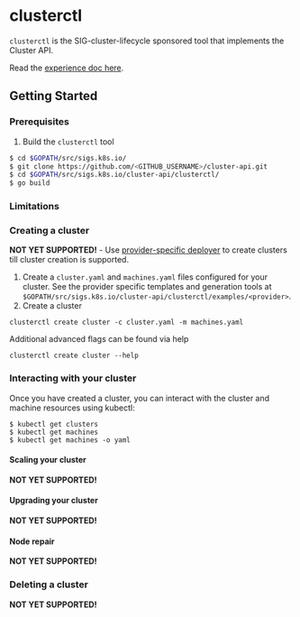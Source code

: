 # clusterctl

`clusterctl` is the SIG-cluster-lifecycle sponsored tool that implements the Cluster API.

Read the [experience doc here](https://docs.google.com/document/d/1-sYb3EdkRga49nULH1kSwuQFf1o6GvAw_POrsNo5d8c/edit#).

## Getting Started

### Prerequisites

1. Build the `clusterctl` tool

```bash
$ cd $GOPATH/src/sigs.k8s.io/
$ git clone https://github.com/<GITHUB_USERNAME>/cluster-api.git
$ cd $GOPATH/src/sigs.k8s.io/cluster-api/clusterctl/
$ go build
```
 
### Limitations


### Creating a cluster

**NOT YET SUPPORTED!** - Use [provider-specific deployer](../README.md) to create clusters till cluster creation is supported.

1. Create a `cluster.yaml` and `machines.yaml` files configured for your cluster. See the provider specific templates and generation tools at `$GOPATH/src/sigs.k8s.io/cluster-api/clusterctl/examples/<provider>`. 
2. Create a cluster 
```
clusterctl create cluster -c cluster.yaml -m machines.yaml
```
Additional advanced flags can be found via help
```
clusterctl create cluster --help
```

### Interacting with your cluster

Once you have created a cluster, you can interact with the cluster and machine
resources using kubectl:

```
$ kubectl get clusters
$ kubectl get machines
$ kubectl get machines -o yaml
```

#### Scaling your cluster

**NOT YET SUPPORTED!**

#### Upgrading your cluster

**NOT YET SUPPORTED!**

#### Node repair

**NOT YET SUPPORTED!**

### Deleting a cluster

**NOT YET SUPPORTED!**
